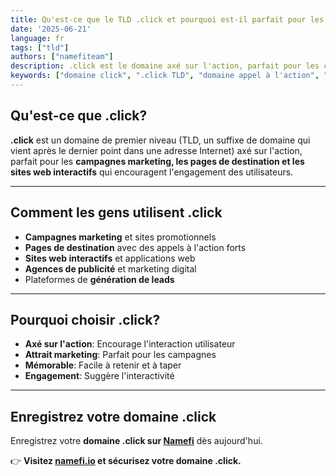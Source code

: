 ```yaml
---
title: Qu'est-ce que le TLD .click et pourquoi est-il parfait pour les sites web d'appel à l'action?
date: '2025-06-21'
language: fr
tags: ["tld"]
authors: ["namefiteam"]
description: .click est le domaine axé sur l'action, parfait pour les campagnes marketing, les pages de destination et les sites web interactifs.
keywords: ["domaine click", ".click TLD", "domaine appel à l'action", "domaine marketing", "page de destination", "TLD axé sur l'action"]
---
```


## **Qu'est-ce que .click?**

**.click** est un domaine de premier niveau (TLD, un suffixe de domaine qui vient après le dernier point dans une adresse Internet) axé sur l'action, parfait pour les **campagnes marketing, les pages de destination et les sites web interactifs** qui encouragent l'engagement des utilisateurs.

---

## **Comment les gens utilisent .click**

*   **Campagnes marketing** et sites promotionnels
*   **Pages de destination** avec des appels à l'action forts
*   **Sites web interactifs** et applications web
*   **Agences de publicité** et marketing digital
*   Plateformes de **génération de leads**

---

## **Pourquoi choisir .click?**

*   **Axé sur l'action**: Encourage l'interaction utilisateur
*   **Attrait marketing**: Parfait pour les campagnes
*   **Mémorable**: Facile à retenir et à taper
*   **Engagement**: Suggère l'interactivité

---

## **Enregistrez votre domaine .click**

Enregistrez votre **domaine .click sur [Namefi](https://namefi.io)** dès aujourd'hui.

👉 **Visitez [namefi.io](https://namefi.io) et sécurisez votre domaine .click.**